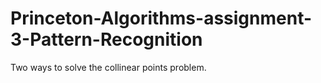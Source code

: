 # Princeton-Algorithms-assignment-3-Pattern-Recognition
Two ways to solve the collinear points problem.
